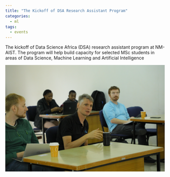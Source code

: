 ```yaml
---
title: "The Kickoff of DSA Research Assistant Program"
categories:
  - ml
tags:
  - events
---
```

The kickoff of Data Science Africa (DSA) research assistant program at NM-AIST. The program will help build capacity for selected MSc students in areas of Data Science, Machine Learning and Artificial Intelligence

<img src="/assets/images/DSA2.jpg" class="align-center" alt="">

